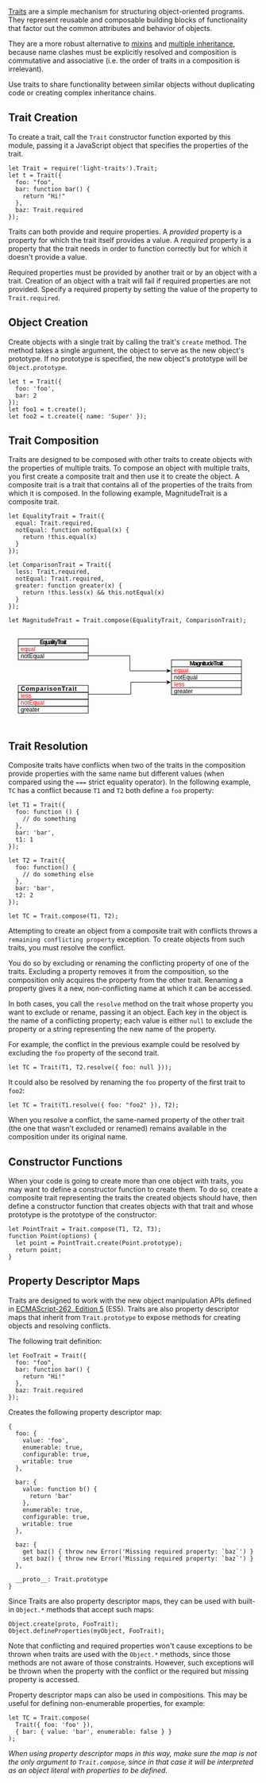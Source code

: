 <!-- This Source Code Form is subject to the terms of the Mozilla Public
   - License, v. 2.0. If a copy of the MPL was not distributed with this
   - file, You can obtain one at http://mozilla.org/MPL/2.0/. -->


[Traits](http://en.wikipedia.org/wiki/Trait_%28computer_science%29) are a simple
mechanism for structuring object-oriented programs. They represent reusable and
composable building blocks of functionality that factor out the common
attributes and behavior of objects.

They are a more robust alternative to
[mixins](http://en.wikipedia.org/wiki/Mixins) and
[multiple inheritance](http://en.wikipedia.org/wiki/Multiple_inheritance),
because name clashes must be explicitly resolved and composition is commutative
and associative (i.e. the order of traits in a composition is irrelevant).

Use traits to share functionality between similar objects without duplicating
code or creating complex inheritance chains.

## Trait Creation ##

To create a trait, call the `Trait` constructor function exported by this
module, passing it a JavaScript object that specifies the properties of the
trait.

    let Trait = require('light-traits').Trait;
    let t = Trait({
      foo: "foo",
      bar: function bar() {
        return "Hi!"
      },
      baz: Trait.required
    });

Traits can both provide and require properties. A *provided* property is a
property for which the trait itself provides a value. A *required* property is a
property that the trait needs in order to function correctly but for which
it doesn't provide a value.

Required properties must be provided by another trait or by an object with a
trait. Creation of an object with a trait will fail if required properties are
not provided. Specify a required property by setting the value of the property
to `Trait.required`.

## Object Creation ##

Create objects with a single trait by calling the trait's `create` method. The
method takes a single argument, the object to serve as the new object's
prototype. If no prototype is specified, the new object's prototype will be
`Object.prototype`.

    let t = Trait({
      foo: 'foo',
      bar: 2
    });
    let foo1 = t.create();
    let foo2 = t.create({ name: 'Super' });

## Trait Composition ##

Traits are designed to be composed with other traits to create objects with the
properties of multiple traits. To compose an object with multiple traits, you
first create a composite trait and then use it to create the object. A composite
trait is a trait that contains all of the properties of the traits from which it
is composed. In the following example, MagnitudeTrait is a composite trait.

    let EqualityTrait = Trait({
      equal: Trait.required,
      notEqual: function notEqual(x) {
        return !this.equal(x)
      }
    });
    
    let ComparisonTrait = Trait({
      less: Trait.required,
      notEqual: Trait.required,
      greater: function greater(x) {
        return !this.less(x) && this.notEqual(x)
      }
    });
    
    let MagnitudeTrait = Trait.compose(EqualityTrait, ComparisonTrait);

<?xml version="1.0"?>
<svg xmlns="http://www.w3.org/2000/svg" xmlns:xl="http://www.w3.org/1999/xlink" version="1.1" viewBox="-11 121 490 190" width="490px" height="190px">
  <defs>
    <marker orient="auto" overflow="visible" markerUnits="strokeWidth" id="SharpArrow_Marker" viewBox="-4 -4 10 8" markerWidth="10" markerHeight="8" color="black">
      <g>
        <path d="M 5 0 L -3 -3 L 0 0 L 0 0 L -3 3 Z" fill="currentColor" stroke="currentColor" stroke-width="1px"/>
      </g>
    </marker>
  </defs>
  <g stroke="none" stroke-opacity="1" stroke-dasharray="none" fill="none" fill-opacity="1">
    <g>
      <rect x="9" y="165.33334" width="141" height="14"/>
      <rect x="9" y="165.33334" width="141" height="14" stroke="black" stroke-width="1px"/>
      <text transform="translate(14 165.33334)" fill="black">
        <tspan font-family="Helvetica" font-size="12" font-weight="500" x="0" y="11" textLength="47.373047">notEqual</tspan>
      </text>
      <rect x="9" y="151.33334" width="141" height="14"/>
      <rect x="9" y="151.33334" width="141" height="14" stroke="black" stroke-width="1px"/>
      <text transform="translate(14 151.33334)" fill="red">
        <tspan font-family="Helvetica" font-size="12" font-weight="500" fill="red" x="0" y="11" textLength="29.361328">equal</tspan>
      </text>
      <rect x="9" y="137.33334" width="141" height="14"/>
      <rect x="9" y="137.33334" width="141" height="14" stroke="black" stroke-width="1px"/>
      <text transform="translate(14 137.33334)" fill="black">
        <tspan font-family="Helvetica" font-size="12" font-weight="bold" x="38.49707" y="11" textLength="54.00586">EqualityTrait</tspan>
      </text>
      <rect x="9" y="273" width="141" height="14"/>
      <rect x="9" y="273" width="141" height="14" stroke="black" stroke-width="1px"/>
      <text transform="translate(14 273)" fill="black">
        <tspan font-family="Helvetica" font-size="12" font-weight="500" x="0" y="11" textLength="38.021484">greater</tspan>
      </text>
      <rect x="9" y="259" width="141" height="14"/>
      <rect x="9" y="259" width="141" height="14" stroke="black" stroke-width="1px"/>
      <text transform="translate(14 259)" fill="red">
        <tspan font-family="Helvetica" font-size="12" font-weight="500" fill="red" x="0" y="11" textLength="47.373047">notEqual</tspan>
      </text>
      <rect x="9" y="245" width="141" height="14"/>
      <rect x="9" y="245" width="141" height="14" stroke="black" stroke-width="1px"/>
      <text transform="translate(14 245)" fill="red">
        <tspan font-family="Helvetica" font-size="12" font-weight="500" fill="red" x="0" y="11" textLength="21.339844">less</tspan>
      </text>
      <rect x="9" y="231" width="141" height="14"/>
      <rect x="9" y="231" width="141" height="14" stroke="black" stroke-width="1px"/>
      <text transform="translate(14 231)" fill="black">
        <tspan font-family="Helvetica" font-size="12" font-weight="bold" x=".15332031" y="11" textLength="112.67578">ComparisonTrait</tspan>
      </text>
      <rect x="317.75" y="235.5" width="141" height="14"/>
      <rect x="317.75" y="235.5" width="141" height="14" stroke="black" stroke-width="1px"/>
      <text transform="translate(322.75 235.5)" fill="black">
        <tspan font-family="Helvetica" font-size="12" font-weight="500" x="0" y="11" textLength="38.021484">greater</tspan>
      </text>
      <rect x="317.75" y="221.5" width="141" height="14"/> 
      <rect x="317.75" y="221.5" width="141" height="14" stroke="black" stroke-width="1px"/>
      <text transform="translate(322.75 221.5)" fill="red">
        <tspan font-family="Helvetica" font-size="12" font-weight="500" fill="red" x="0" y="11" textLength="21.339844">less</tspan>
      </text>
      <rect x="317.75" y="207.5" width="141" height="14"/>
      <rect x="317.75" y="207.5" width="141" height="14" stroke="black" stroke-width="1px"/>
      <text transform="translate(322.75 207.5)" fill="black">
        <tspan font-family="Helvetica" font-size="12" font-weight="500" x="0" y="11" textLength="47.373047">notEqual</tspan>
      </text>
      <rect x="317.75" y="193.5" width="141" height="14"/>
      <rect x="317.75" y="193.5" width="141" height="14" stroke="black" stroke-width="1px"/>
      <text transform="translate(322.75 193.5)" fill="red">
        <tspan font-family="Helvetica" font-size="12" font-weight="500" fill="red" x="0" y="11" textLength="29.361328">equal</tspan>
      </text>
      <rect x="317.75" y="179.5" width="141" height="14"/>
      <rect x="317.75" y="179.5" width="141" height="14" stroke="black" stroke-width="1px"/>
      <text transform="translate(322.75 179.5)" fill="black">
        <tspan font-family="Helvetica" font-size="12" font-weight="bold" x="31.83789" y="11" textLength="67.32422">MagnitudeTrait</tspan>
      </text>
      <path d="M 150 248.83887 L 158.89999 248.83887 L 235.9 248.83887 L 235.9 224.66113 L 308.85 224.66113 L 310.85 224.66113" marker-end="url(#SharpArrow_Marker)" stroke="black" stroke-linecap="butt" stroke-linejoin="miter" stroke-width="1px"/>
      <path d="M 150 171.15845 L 158.89999 171.15845 L 233.9 171.15845 L 233.9 201.6749 L 308.85 201.6749 L 310.85 201.6749" marker-end="url(#SharpArrow_Marker)" stroke="black" stroke-linecap="butt" stroke-linejoin="miter" stroke-width="1px"/>
    </g>
  </g>
</svg>

## Trait Resolution ##

Composite traits have conflicts when two of the traits in the composition
provide properties with the same name but different values (when compared using
the `===` strict equality operator). In the following example, `TC` has a
conflict because `T1` and `T2` both define a `foo` property:

    let T1 = Trait({
      foo: function () {
        // do something
      },
      bar: 'bar',
      t1: 1
    });
    
    let T2 = Trait({
      foo: function() {
        // do something else
      },
      bar: 'bar',
      t2: 2
    });
    
    let TC = Trait.compose(T1, T2);

Attempting to create an object from a composite trait with conflicts throws a
`remaining conflicting property` exception. To create objects from such traits,
you must resolve the conflict.

You do so by excluding or renaming the conflicting property of one of the
traits. Excluding a property removes it from the composition, so the composition
only acquires the property from the other trait. Renaming a property gives it a
new, non-conflicting name at which it can be accessed.

In both cases, you call the `resolve` method on the trait whose property you
want to exclude or rename, passing it an object. Each key in the object is the
name of a conflicting property; each value is either `null` to exclude the
property or a string representing the new name of the property.

For example, the conflict in the previous example could be resolved by excluding
the `foo` property of the second trait.

    let TC = Trait(T1, T2.resolve({ foo: null }));

It could also be resolved by renaming the `foo` property of the first trait to
`foo2`:

    let TC = Trait(T1.resolve({ foo: "foo2" }), T2);

When you resolve a conflict, the same-named property of the other trait (the one
that wasn't excluded or renamed) remains available in the composition under its
original name.

## Constructor Functions ##

When your code is going to create more than one object with traits, you may want
to define a constructor function to create them. To do so, create a composite
trait representing the traits the created objects should have, then define a
constructor function that creates objects with that trait and whose prototype is
the prototype of the constructor:

    let PointTrait = Trait.compose(T1, T2, T3);
    function Point(options) {
      let point = PointTrait.create(Point.prototype);
      return point;
    }

## Property Descriptor Maps ##

Traits are designed to work with the new object manipulation APIs defined in
[ECMAScript-262, Edition
5](http://www.ecma-international.org/publications/standards/Ecma-262.htm) (ES5).
Traits are also property descriptor maps that inherit from `Trait.prototype` to
expose methods for creating objects and resolving conflicts.

The following trait definition:

    let FooTrait = Trait({
      foo: "foo",
      bar: function bar() {
        return "Hi!"
      },
      baz: Trait.required
    });

Creates the following property descriptor map:

    {
      foo: {
        value: 'foo',
        enumerable: true,
        configurable: true,
        writable: true
      },
    
      bar: {
        value: function b() {
          return 'bar'
        },
        enumerable: true,
        configurable: true,
        writable: true
      },
    
      baz: {
        get baz() { throw new Error('Missing required property: `baz`') }
        set baz() { throw new Error('Missing required property: `baz`') }
      },
    
      __proto__: Trait.prototype
    }

Since Traits are also property descriptor maps, they can be used with built-in
`Object.*` methods that accept such maps:

    Object.create(proto, FooTrait);
    Object.defineProperties(myObject, FooTrait);

Note that conflicting and required properties won't cause exceptions to be
thrown when traits are used with the `Object.*` methods, since those methods are
not aware of those constraints. However, such exceptions will be thrown when the
property with the conflict or the required but missing property is accessed.

Property descriptor maps can also be used in compositions. This may be useful
for defining non-enumerable properties, for example:

    let TC = Trait.compose(
      Trait({ foo: 'foo' }),
      { bar: { value: 'bar', enumerable: false } }
    );

_When using property descriptor maps in this way, make sure the map is not the
only argument to `Trait.compose`, since in that case it will be interpreted as
an object literal with properties to be defined._

